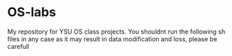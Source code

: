 # OS-labs
My repository for YSU OS class projects.
You shouldnt run the following sh files in any case as it may result in data modification and loss, please be carefull
